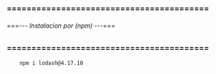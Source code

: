 ### ========================================= ###
###### ===--- Instalacion por (npm) ---=== ######
### ========================================= ###

<!-- Para esto es necesario instalar la libreria de (lodash). -->

```bat
	npm i lodash@4.17.10
```